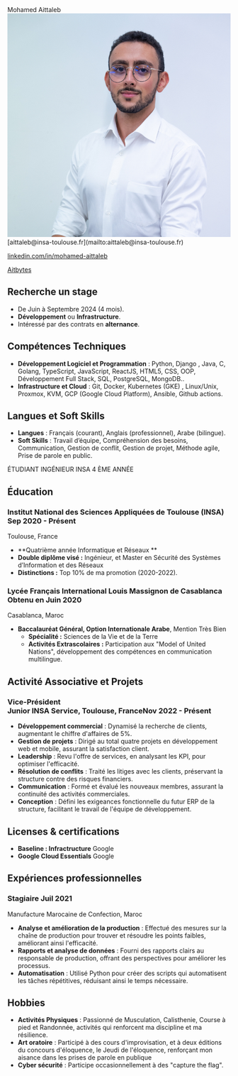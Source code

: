
<div class="left-column"> <span class="name">Mohamed Aittaleb</span>

<img src="./source/71.jpg" class="profile_pic">
<span class="info">
<link rel="stylesheet" href="path/to/font-awesome/css/font-awesome.min.css">


<div class="info_2">
<i class="fa fa-envelope-o" aria-hidden="true"></i> [aittaleb@insa-toulouse.fr](mailto:aittaleb@insa-toulouse.fr) 


<i class="fa fa-linkedin" aria-hidden="true"></i> [linkedin.com/in/mohamed-aittaleb](https://www.linkedin.com/in/mohamed-aittaleb-84249325a/) 


<i class="fa fa-github" aria-hidden="true"></i> [Aitbytes](https://github.com/Aitbytes)


<div class="descriptif">

## Recherche un **stage**

 - De Juin à Septembre 2024 (4 mois).
 - **Développement** ou **Infrastructure**.
 - Intéressé par des contrats en **alternance**.

</div>

</div>

## Compétences Techniques

- **Développement Logiciel et Programmation** : Python, Django , Java, C, Golang, TypeScript, JavaScript, ReactJS, HTML5, CSS, OOP, Développement Full Stack, SQL, PostgreSQL, MongoDB..
- **Infrastructure et Cloud** : Git, Docker, Kubernetes (GKE) , Linux/Unix, Proxmox, KVM, GCP (Google Cloud Platform), Ansible, Github actions.


## Langues et Soft Skills

- **Langues** : Français (courant), Anglais (professionnel), Arabe (bilingue).
- **Soft Skills** : Travail d’équipe, Compréhension des besoins, Communication, Gestion de conflit, Gestion de projet, Méthode agile, Prise de parole en public.





</div>

</span>

<div class="main-content">

 <span class="intitule">ÉTUDIANT INGÉNIEUR INSA 4 ÈME ANNÉE</span>

## Éducation

### Institut National des Sciences Appliquées de Toulouse (INSA) <time>Sep 2020 - Présent</time>
<location>Toulouse, France</location>  

- **Quatrième année Informatique et Réseaux **
- **Double diplôme visé :** Ingénieur, et Master en Sécurité des Systèmes d’Information et des Réseaux
- **Distinctions :** Top 10% de ma promotion (2020-2022).

### Lycée Français International Louis Massignon de Casablanca <time>Obtenu en Juin 2020</time>
<location>Casablanca, Maroc</location>  

- **Baccalauréat Général, Option Internationale Arabe**, Mention Très Bien
   - **Spécialité :** Sciences de la Vie et de la Terre
   - **Activités Extrascolaires :** Participation aux "Model of United Nations", développement des compétences en communication multilingue.


## Activité Associative et Projets

### Vice-Président <br> Junior INSA Service, Toulouse, France<time>Nov 2022 - Présent</time>


- **Développement commercial** : Dynamisé la recherche de clients, augmentant le chiffre d'affaires de 5%.
- **Gestion de projets** : Dirigé au total quatre projets en développement web et mobile, assurant la satisfaction client.
- **Leadership** : Revu l'offre de services, en analysant les KPI, pour optimiser l'efficacité.
- **Résolution de conflits** : Traité les litiges avec les clients, préservant la structure contre des risques financiers.
- **Communication** : Formé et évalué les nouveaux membres, assurant la continuité des activités commerciales.
- **Conception** : Défini les exigeances fonctionnelle du futur ERP de la structure, facilitant le travail de l'équipe de développement. 


## Licenses & certifications

- **Baseline : Infractructure** <location>Google</location>  
- **Google Cloud Essentials** <location>Google</location>  


## Expériences professionnelles

### Stagiaire <time> Juil 2021 </time>

<location> Manufacture Marocaine de Confection, Maroc </location>


- **Analyse et amélioration de la production** : Effectué des mesures sur la chaîne de production pour trouver et résoudre les points faibles, améliorant ainsi l'efficacité.
- **Rapports et analyse de données** : Fourni des rapports clairs au responsable de production, offrant des perspectives pour améliorer les processus.
- **Automatisation** : Utilisé Python pour créer des scripts qui automatisent les tâches répétitives, réduisant ainsi le temps nécessaire.


## Hobbies

- **Activités Physiques** : Passionné de Musculation, Calisthenie, Course à pied et Randonnée, activités qui renforcent ma discipline et ma résilience.
- **Art oratoire** : Participé à des cours d'improvisation, et à deux éditions du concours d'éloquence, le Jeudi de l'éloquence, renforçant mon aisance dans les prises de parole en publique
- **Cyber sécurité** : Participe occasionnellement à des "capture the flag".  


</div>
